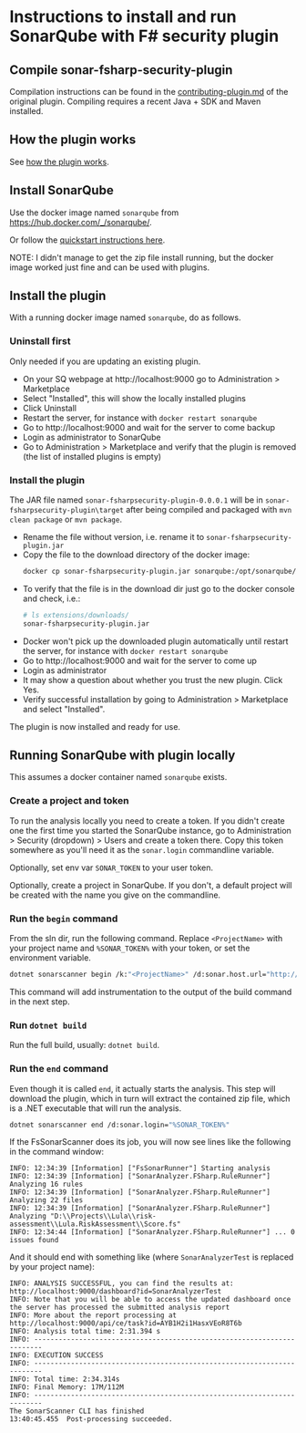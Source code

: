 # Instructions to install and run SonarQube with F# security plugin

## Compile sonar-fsharp-security-plugin

Compilation instructions can be found in the [contributing-plugin.md](sonar-fsharp-security-plugin/docs/contributing-plugin.md) 
of the original plugin. Compiling requires a recent Java + SDK and Maven installed.

## How the plugin works

See [how the plugin works](sonar-fsharp-security-plugin/docs/contributing-plugin.md).


## Install SonarQube

Use the docker image named `sonarqube` from https://hub.docker.com/_/sonarqube/.

Or follow the [quickstart instructions here](https://docs.sonarqube.org/latest/setup/get-started-2-minutes/). 

NOTE: I didn't manage to get the zip file install running, but the docker image worked just fine and can be used with plugins.

## Install the plugin

With a running docker image named `sonarqube`, do as follows.

### Uninstall first 

Only needed if you are updating an existing plugin.

* On your SQ webpage at http://localhost:9000 go to Administration > Marketplace
* Select "Installed", this will show the locally installed plugins
* Click Uninstall
* Restart the server, for instance with `docker restart sonarqube`
* Go to http://localhost:9000 and wait for the server to come backup
* Login as administrator to SonarQube
* Go to Administration > Marketplace and verify that the plugin is removed (the list of installed plugins is empty)

### Install the plugin

The JAR file named `sonar-fsharpsecurity-plugin-0.0.0.1` will be in `sonar-fsharpsecurity-plugin\target` after being
compiled and packaged with `mvn clean package` or `mvn package`.

* Rename the file without version, i.e. rename it to `sonar-fsharpsecurity-plugin.jar`
* Copy the file to the download directory of the docker image: 
    ```bash
    docker cp sonar-fsharpsecurity-plugin.jar sonarqube:/opt/sonarqube/extensions/downloads`
	```
* To verify that the file is in the download dir just go to the docker console and check, i.e.: 
    ```bash
    # ls extensions/downloads/
    sonar-fsharpsecurity-plugin.jar
    ```
* Docker won't pick up the downloaded plugin automatically until restart the server, for instance with `docker restart sonarqube`
* Go to http://localhost:9000 and wait for the server to come up
* Login as administrator
* It may show a question about whether you trust the new plugin. Click Yes.
* Verify successful installation by going to Administration > Marketplace and select "Installed".

The plugin is now installed and ready for use.

## Running SonarQube with plugin locally

This assumes a docker container named `sonarqube` exists.

### Create a project and token
To run the analysis locally you need to create a token. If you didn't create one the first time you started the SonarQube instance, 
go to Administration > Security (dropdown) > Users and create a token there. Copy this token somewhere as you'll need
it as the `sonar.login` commandline variable.

Optionally, set env var `SONAR_TOKEN` to your user token.

Optionally, create a project in SonarQube. If you don't, a default project will be created with the name you give on the commandline.

### Run the `begin` command
From the sln dir, run the following command. Replace `<ProjectName>` with your project name and `%SONAR_TOKEN%` with your token, or set the 
environment variable.

```bash
dotnet sonarscanner begin /k:"<ProjectName>" /d:sonar.host.url="http://localhost:9000"  /d:sonar.login="%SONAR_TOKEN%"
```

This command will add instrumentation to the output of the build command in the next step.

### Run `dotnet build`
Run the full build, usually: `dotnet build`.

### Run the `end` command

Even though it is called `end`, it actually starts the analysis. This step will download the plugin, which in turn will
extract the contained zip file, which is a .NET executable that will run the analysis.

```bash
dotnet sonarscanner end /d:sonar.login="%SONAR_TOKEN%"
```

If the FsSonarScanner does its job, you will now see lines like the following in the command window:

```text
INFO: 12:34:39 [Information] ["FsSonarRunner"] Starting analysis
INFO: 12:34:39 [Information] ["SonarAnalyzer.FSharp.RuleRunner"] Analyzing 16 rules
INFO: 12:34:39 [Information] ["SonarAnalyzer.FSharp.RuleRunner"] Analyzing 22 files
INFO: 12:34:39 [Information] ["SonarAnalyzer.FSharp.RuleRunner"] Analyzing "D:\\Projects\\Lula\\risk-assessment\\Lula.RiskAssessment\\Score.fs"
INFO: 12:34:44 [Information] ["SonarAnalyzer.FSharp.RuleRunner"] ... 0 issues found
```

And it should end with something like (where `SonarAnalyzerTest` is replaced by your project name):

```text
INFO: ANALYSIS SUCCESSFUL, you can find the results at: http://localhost:9000/dashboard?id=SonarAnalyzerTest
INFO: Note that you will be able to access the updated dashboard once the server has processed the submitted analysis report
INFO: More about the report processing at http://localhost:9000/api/ce/task?id=AYB1H2i1HasxVEoR8T6b
INFO: Analysis total time: 2:31.394 s
INFO: ------------------------------------------------------------------------
INFO: EXECUTION SUCCESS
INFO: ------------------------------------------------------------------------
INFO: Total time: 2:34.314s
INFO: Final Memory: 17M/112M
INFO: ------------------------------------------------------------------------
The SonarScanner CLI has finished
13:40:45.455  Post-processing succeeded.
```





